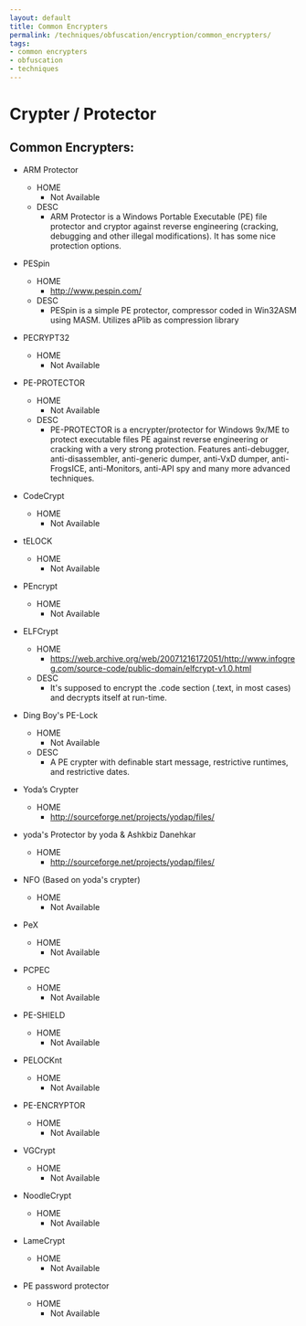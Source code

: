 ```yaml
---
layout: default
title: Common Encrypters
permalink: /techniques/obfuscation/encryption/common_encrypters/
tags:
- common encrypters
- obfuscation
- techniques
---
```


Crypter / Protector
===================

Common Encrypters:
------------------

  * ARM Protector
    * HOME
      * Not Available
    * DESC
      * ARM Protector is a Windows Portable Executable (PE) file protector and cryptor against reverse engineering (cracking, debugging and other illegal modifications). It has some nice protection options.

  * PESpin
    * HOME
      * http://www.pespin.com/
    * DESC
      * PESpin is a simple PE protector, compressor coded in Win32ASM using MASM. Utilizes aPlib as compression library

  * PECRYPT32
    * HOME
      * Not Available

  * PE-PROTECTOR
    * HOME
      * Not Available
    * DESC
      * PE-PROTECTOR is a encrypter/protector for Windows 9x/ME to protect executable files PE against reverse engineering or cracking with a very strong protection. Features anti-debugger, anti-disassembler, anti-generic dumper, anti-VxD dumper, anti-FrogsICE, anti-Monitors, anti-API spy and many more advanced techniques.

  * CodeCrypt
    * HOME
      * Not Available

  * tELOCK
    * HOME
      * Not Available

  * PEncrypt
    * HOME
      * Not Available

  * ELFCrypt
    * HOME
      * https://web.archive.org/web/20071216172051/http://www.infogreg.com/source-code/public-domain/elfcrypt-v1.0.html
    * DESC
      * It's supposed to encrypt the .code section (.text, in most cases) and decrypts itself at run-time.

  * Ding Boy's PE-Lock
    * HOME
      * Not Available
    * DESC
      * A PE crypter with definable start message, restrictive runtimes, and restrictive dates.

  * Yoda’s Crypter
    * HOME
      * http://sourceforge.net/projects/yodap/files/

  * yoda's Protector by yoda & Ashkbiz Danehkar
    * HOME
      * http://sourceforge.net/projects/yodap/files/

  * NFO (Based on yoda's crypter)
    * HOME
      * Not Available

  * PeX
    * HOME
      * Not Available

  * PCPEC
    * HOME
      * Not Available

  * PE-SHIELD
    * HOME
      * Not Available

  * PELOCKnt
    * HOME
      * Not Available

  * PE-ENCRYPTOR
    * HOME
      * Not Available

  * VGCrypt
    * HOME
      * Not Available

  * NoodleCrypt
    * HOME
      * Not Available

  * LameCrypt
    * HOME
      * Not Available

  * PE password protector
    * HOME
      * Not Available

